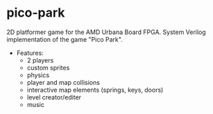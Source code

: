 # pico-park
2D platformer game for the AMD Urbana Board FPGA. System Verilog implementation of the game "Pico Park".  
 - Features:
    - 2 players
    - custom sprites
    - physics
    - player and map collisions
    - interactive map elements (springs, keys, doors)
    - level creator/editer
    - music
